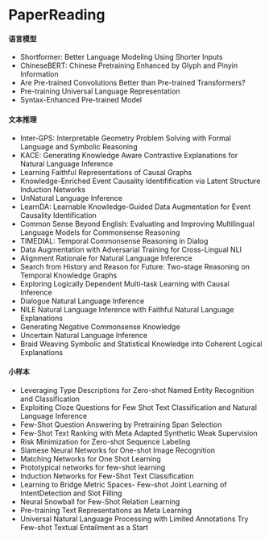 # PaperReading

#### 语言模型
- Shortformer: Better Language Modeling Using Shorter Inputs
- ChineseBERT: Chinese Pretraining Enhanced by Glyph and Pinyin Information
- Are Pre-trained Convolutions Better than Pre-trained Transformers?
- Pre-training Universal Language Representation
- Syntax-Enhanced Pre-trained Model

#### 文本推理
- Inter-GPS: Interpretable Geometry Problem Solving with Formal Language and Symbolic Reasoning
- KACE: Generating Knowledge Aware Contrastive Explanations for Natural Language Inference
- Learning Faithful Representations of Causal Graphs
- Knowledge-Enriched Event Causality Identifification via Latent Structure Induction Networks 
- UnNatural Language Inference
- LearnDA: Learnable Knowledge-Guided Data Augmentation for Event Causality Identification
- Common Sense Beyond English: Evaluating and Improving Multilingual Language Models for Commonsense Reasoning
- TIMEDIAL: Temporal Commonsense Reasoning in Dialog
- Data Augmentation with Adversarial Training for Cross-Lingual NLI
- Alignment Rationale for Natural Language Inference
- Search from History and Reason for Future: Two-stage Reasoning on Temporal Knowledge Graphs
- Exploring Logically Dependent Multi-task Learning with Causal Inference
- Dialogue Natural Language Inference
- NILE Natural Language Inference with Faithful Natural Language Explanations
- Generating Negative Commonsense Knowledge
- Uncertain Natural Language Inference
- Braid Weaving Symbolic and Statistical Knowledge into Coherent Logical Explanations

#### 小样本
- Leveraging Type Descriptions for Zero-shot Named Entity Recognition and Classification
- Exploiting Cloze Questions for Few Shot Text Classification and Natural Language Inference
- Few-Shot Question Answering by Pretraining Span Selection
- Few-Shot Text Ranking with Meta Adapted Synthetic Weak Supervision
- Risk Minimization for Zero-shot Sequence Labeling
- Siamese Neural Networks for One-shot Image Recognition
- Matching Networks for One Shot Learning
- Prototypical networks for few-shot learning
- Induction Networks for Few-Shot Text Classification
- Learning to Bridge Metric Spaces- Few-shot Joint Learning of IntentDetection and Slot Filling
- Neural Snowball for Few-Shot Relation Learning
- Pre-training Text Representations as Meta Learning
- Universal Natural Language Processing with Limited Annotations Try Few-shot Textual Entailment as a Start




